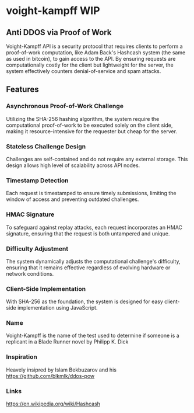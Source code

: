 # voight-kampff WIP
## Anti DDOS via Proof of Work

Voight-Kampff API is a security protocol that requires clients to perform a proof-of-work computation, like Adam Back's Hashcash system (the same as used in bitcoin), to gain access to the API. 
By ensuring requests are computationally costly for the client but lightweight for the server, the system effectively counters denial-of-service and spam attacks.

## Features

### Asynchronous Proof-of-Work Challenge
Utilizing the SHA-256 hashing algorithm, the system require the computational proof-of-work to be executed solely on the client side, making it resource-intensive for the requester but cheap for the server.

### Stateless Challenge Design
Challenges are self-contained and do not require any external storage. This design allows high level of scalability across API nodes.


### Timestamp Detection

Each request is timestamped to ensure timely submissions, limiting the window of access and preventing outdated challenges.

### HMAC Signature

To safeguard against replay attacks, each request incorporates an HMAC signature, ensuring that the request is both untampered and unique.

### Difficulty Adjustment

The system dynamically adjusts the computational challenge's difficulty, ensuring that it remains effective regardless of evolving hardware or network conditions.

### Client-Side Implementation

With SHA-256 as the foundation, the system is designed for easy client-side implementation using JavaScript.

### Name
Voight-Kampff is the name of the test used to determine if someone is a replicant in a Blade Runner novel by Philipp K. Dick

### Inspiration
Heavely insipred by Islam Bekbuzarov and his https://github.com/blkmlk/ddos-pow

### Links
https://en.wikipedia.org/wiki/Hashcash


